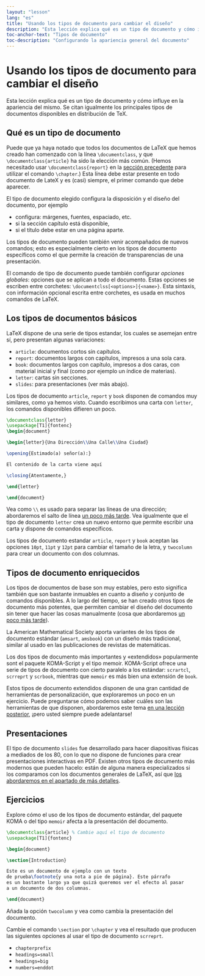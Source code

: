 ```yaml
---
layout: "lesson"
lang: "es"
title: "Usando los tipos de documento para cambiar el diseño"
description: "Esta lección explica qué es un tipo de documento y cómo influye en la apariencia del mismo. Se citan igualmente los principales tipos de documentos disponibles en distribución de TeX." 
toc-anchor-text: "Tipos de documento"
toc-description: "Configurando la apariencia general del documento"
---
```


# Usando los tipos de documento para cambiar el diseño

<span
  class="summary">Esta lección explica qué es un tipo de documento y cómo influye en la apariencia del mismo. Se citan igualmente los principales tipos de documentos disponibles en distribución de TeX.</span>

## Qué es un tipo de documento

Puede que ya haya notado que todos los documentos de LaTeX que hemos creado
han comenzado con la línea `\documentclass`, y que `\documentclass{article}`
ha sido la elección más común. (Hemos necesitado usar `\documentclass{report}` en
la [sección precedente](lesson-04) para utilizar el comando `\chapter`.) Esta línea
debe estar presente en todo documento de LateX y es (casi) siempre, el primer comando
que debe aparecer.

El tipo de documento elegido configura la disposición y el diseño del documento, por ejemplo

- configura: márgenes, fuentes, espaciado, etc.
- si la sección capítulo está disponible,
- si el título debe estar en una página aparte.

Los tipos de documento pueden también venir acompañados de nuevos comandos; esto es especialmente
cierto en los tipos de documento específicos como el que permite la creación de transparencias
de una presentación.

El comando de tipo de documento puede también configurar _opciones globales_: opciones
que se aplican a todo el documento. Estas opciones se escriben entre corchetes:
`\documentclss[<options>]{<name>}`. Esta sintaxis, con información opcional escrita
entre corchetes, es usada en muchos comandos de LaTeX.

## Los tipos de documentos básicos 

LaTeX dispone de una serie de tipos estandar, los cuales se asemejan entre sí, pero
presentan algunas variaciones:

- `article`: documentos cortos sin capítulos.
- `report`: documentos largos con capítulos, impresos a una sola cara.
- `book`: documentos largos con capítulo, impresos a dos caras, con material
inicial y final (como por ejemplo un índice de materias).
- `letter`: cartas sin secciones.
- `slides`: para presentaciones (ver más abajo).  

Los tipos de documento `article`, `report` y `book` disponen de comandos muy similares,
como ya hemos visto. Cuando escribimos una carta con `letter`, los comandos disponibles
difieren un poco.

```latex
\documentclass{letter}
\usepackage[T1]{fontenc}
\begin{document}

\begin{letter}{Una Dirección\\Una Calle\\Una Ciudad}

\opening{Estimado(a) señor(a):}

El contenido de la carta viene aquí

\closing{Atentamente,}

\end{letter}

\end{document}
```

Vea como ``\\`` es usado para separar las líneas de una dirección; abordaremos el
salto de línea [un poco más tarde](lesson-11). Vea igualmente que el tipo de documento
`letter` crea un nuevo entorno que permite escribir una carta y dispone de comandos específicos.

Los tipos de documento estandar `article`, `report` y `book` aceptan las opciones `10pt`,
`11pt` y `12pt` para cambiar el tamaño de la letra, y `twocolumn` para crear
un documento con dos columnas. 

## Tipos de documento enriquecidos

Los tipos de documentos de base son muy estables, pero esto significa también que
son bastante inmuables en cuanto a diseño y conjunto de comandos disponibles. A lo largo
del tiempo, se han creado otros tipos de documento más potentes, que permiten cambiar
el diseño del documento sin tener que hacer las cosas manualmente (cosa que abordaremos
[un poco más tarde](lesson-11)).

La American Mathematical Society aporta variantes de los tipos de documento estándar
(`amsart`, `amsbook`) con un diseño más tradicional, similar al usado en las
publicaciones de revistas de matemáticas.

Los dos tipos de documento más importantes y «extendidos» popularmente sont el 
paquete KOMA-Script y el tipo memoir. KOMA-Script ofrece una serie de tipos de documento 
con cierto paralelo a los estándar: `scrartcl`, `scrreprt` y `scrbook`, mientras que `memoir`
es más bien una extensión de `book`. 

Estos tipos de documento extendidos disponen de una gran cantidad de herramientas de personalización,
que exploraremos un poco en un ejercicio. Puede preguntarse cómo podemos saber cuáles son las
herramientas de que disponen, abordaremos este tema [en una lección posterior](lesson-16), ¡pero
usted siempre puede adelantarse!

## Presentaciones

El tipo de documento `slides` fue desarrollado para hacer diapositivas físicas 
a mediados de los 80, con lo que no dispone de funciones para crear presentaciones interactivas
en PDF. Existen otros tipos de documento más modernos que pueden hacelo: están de alguna manera
especializados si los comparamos con los documentos generales de LaTeX, así que [los abordaremos en el
apartado de más detalles](more-05).

## Ejercicios

Explore cómo el uso de los tipos de documento estándar, del paquete KOMA o del 
tipo `memoir` afecta a la presentación del documento.

```latex
\documentclass{article} % Cambie aquí el tipo de documento
\usepackage[T1]{fontenc}

\begin{document}

\section{Introduction}

Este es un documento de ejemplo con un texto 
de prueba\footnote{y una nota a pie de página}. Este párrafo
es un bastante largo ya que quizá queremos ver el efecto al pasar
a un documento de dos columnas.

\end{document}
```

Añada la opción `twocolumn` y vea como cambia la presentación del documento.

Cambie el comando `\section` por `\chapter` y vea el resultado que producen las
siguientes opciones al usar el tipo de documento `scrreprt`.

- `chapterprefix`
- `headings=small`
- `headings=big`
- `numbers=enddot`
